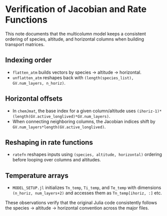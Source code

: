 # Verification of Jacobian and Rate Functions

This note documents that the multicolumn model keeps a consistent ordering of species, altitude, and horizontal columns when building transport matrices.

## Indexing order
- `flatten_atm` builds vectors by species → altitude → horizontal.
- `unflatten_atm` reshapes back with `(length(species_list), GV.num_layers, n_horiz)`.

## Horizontal offsets
- In `chemJmat`, the base index for a given column/altitude uses `(ihoriz-1)*(length(GV.active_longlived)*GV.num_layers)`.
- When connecting neighboring columns, the Jacobian indices shift by `GV.num_layers*length(GV.active_longlived)`.

## Reshaping in rate functions
- `ratefn` reshapes inputs using `(species, altitude, horizontal)` ordering before looping over columns and altitudes.

## Temperature arrays
- `MODEL_SETUP.jl` initializes `Tn_temp`, `Ti_temp`, and `Te_temp` with dimensions `(n_horiz, num_layers+2)` and accesses them as `Tn_temp[ihoriz, :]` etc.

These observations verify that the original Julia code consistently follows the species → altitude → horizontal convention across the major files.